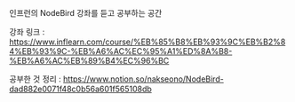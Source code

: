 인프런의 NodeBird 강좌를 듣고 공부하는 공간

강좌 링크 : https://www.inflearn.com/course/%EB%85%B8%EB%93%9C%EB%B2%84%EB%93%9C-%EB%A6%AC%EC%95%A1%ED%8A%B8-%EB%A6%AC%EB%89%B4%EC%96%BC

공부한 것 정리 : https://www.notion.so/nakseono/NodeBird-dad882e0071f48c0b56a601f565108db

